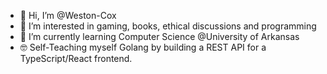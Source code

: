 - 👋 Hi, I’m @Weston-Cox
- 👀 I’m interested in gaming, books, ethical discussions and programming
- 🌱 I’m currently learning Computer Science @University of Arkansas
- 🤓 Self-Teaching myself Golang by building a REST API for a TypeScript/React frontend. 



